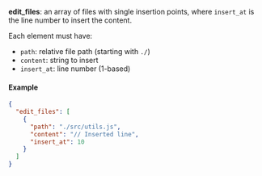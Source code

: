 **edit_files**: an array of files with single insertion points, where `insert_at` is the line number to insert the content.

Each element must have:

- `path`: relative file path (starting with `./`)
- `content`: string to insert
- `insert_at`: line number (1-based)

#### Example

```json
{
  "edit_files": [
    {
      "path": "./src/utils.js",
      "content": "// Inserted line",
      "insert_at": 10
    }
  ]
}
```

